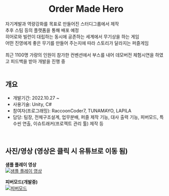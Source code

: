 <div align="center">
<h1>Order Made Hero</h1>
</div>

<div align="left">
자기계발과 역량강화를 목표로 만들어진 스터디그룹에서 제작</br>
추후 스팀 등의 플랫폼을 통해 배포 예정</br>
히어로와 빌런이 대립하는 동시에 공존하는 세계에서 무기상을 하는 게임</br>
어떤 진영에게 좋은 무기를 만들어 주는지에 따라 스토리가 달라지는 퍼즐게임</br></br>
최근 1100명 가량의 인원이 참가한 컨벤션에서 부스를 내어 데모버전 체험시연을 하였고 피드백을 받아 개발을 진행 중</br></br>

</div>

## 개요
- 개발기간: 2022.10.27 ~
- 사용기술: Unity, C#
- 참여자(프로그래밍): RaccoonCoder7, TUNAMAYO, LAPILA
- 담당: 팀장, 전체구조설계, 업무분배, 퍼즐 제작 기능, 대사 출력 기능, 피버모드, 특수씬 연출, 이슈트래커(프로젝트 관리 툴) 제작 등

</br>

## 사진/영상 (영상은 클릭 시 유튜브로 이동 됨)
<b>샘플 플레이 영상</b></br>
[![샘플 플레이 영상](http://img.youtube.com/vi/QMhspj4xvK4/0.jpg)](https://youtu.be/QMhspj4xvK4)

<b>피버모드(개발중)</b></br>
[![피버모드](http://img.youtube.com/vi/7DSJ52XEqy8/0.jpg)](https://youtu.be/7DSJ52XEqy8)


